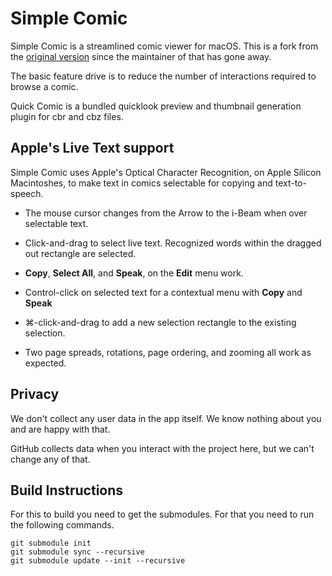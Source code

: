 # Simple Comic
Simple Comic is a streamlined comic viewer for macOS. This is a fork from the [original version](https://github.com/arauchfuss/Simple-Comic) since the maintainer of that has gone away.

The basic feature drive is to reduce the number of interactions required to browse a comic.

Quick Comic is a bundled quicklook preview and thumbnail generation plugin for cbr and cbz files.

## Apple's Live Text support

Simple Comic uses Apple's Optical Character Recognition, on Apple Silicon Macintoshes, to make text
in comics selectable for copying and text-to-speech.

* The mouse cursor changes from the Arrow to the i-Beam when over selectable text.
* Click-and-drag to select live text. Recognized words within the dragged out rectangle are selected.
* **Copy**, **Select All**, and **Speak**, on the **Edit** menu work.
* Control-click on selected text for a contextual menu with **Copy** and **Speak**
* ⌘-click-and-drag to add a new selection rectangle to the existing selection.

* Two page spreads, rotations, page ordering, and zooming all work as expected.

## Privacy

We don't collect any user data in the app itself. We know nothing about you and are happy with that.

GitHub collects data when you interact with the project here, but we can't change any of that.

## Build Instructions

For this to build you need to get the submodules. For that you need to run the following commands.

```
git submodule init
git submodule sync --recursive
git submodule update --init --recursive
```
